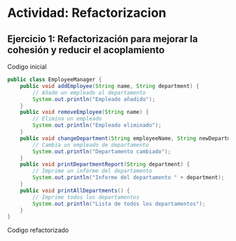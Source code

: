 # Actividad: Refactorizacion
## Ejercicio 1: Refactorización para mejorar la cohesión y reducir el acoplamiento
Codigo inicial
``` java
public class EmployeeManager {
	public void addEmployee(String name, String department) {
		// Añade un empleado al departamento
		System.out.println("Empleado añadido");
	}
	public void removeEmployee(String name) {
		// Elimina un empleado
		System.out.println("Empleado eliminado");
	}
	public void changeDepartment(String employeeName, String newDepartment) {
		// Cambia un empleado de departamento
		System.out.println("Departamento cambiado");
	}
	public void printDepartmentReport(String department) {
		// Imprime un informe del departamento
		System.out.println("Informe del departamento " + department);
	}
	public void printAllDepartments() {
		// Imprime todos los departamentos
		System.out.println("Lista de todos los departamentos");
	}
}
```
Codigo refactorizado 
